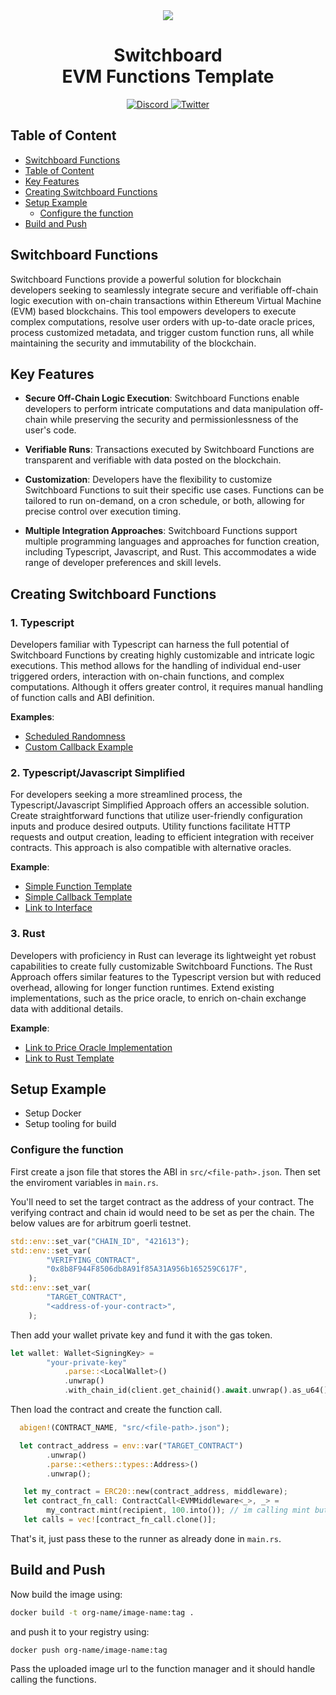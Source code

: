 <div align="center">
  <img src="https://github.com/switchboard-xyz/sbv2-core/raw/main/website/static/img/icons/switchboard/avatar.png" />

  <h1>Switchboard<br>EVM Functions Template</h1>

  <p>
    <a href="https://discord.gg/switchboardxyz">
      <img alt="Discord" src="https://img.shields.io/discord/841525135311634443?color=blueviolet&logo=discord&logoColor=white" />
    </a>
    <a href="https://twitter.com/switchboardxyz">
      <img alt="Twitter" src="https://img.shields.io/twitter/follow/switchboardxyz?label=Follow+Switchboard" />
    </a>
  </p>
</div>

## Table of Content

- [Switchboard Functions](#switchboard-functions)
- [Table of Content](#table-of-content)
- [Key Features](#key-features)
- [Creating Switchboard Functions](#creating-switchboard-functions)
- [Setup Example](#setup-example)
  - [Configure the function](#configure-the-function)
- [Build and Push](#build-and-push)

## Switchboard Functions

Switchboard Functions provide a powerful solution for blockchain developers seeking to seamlessly integrate secure and verifiable off-chain logic execution with on-chain transactions within Ethereum Virtual Machine (EVM) based blockchains. This tool empowers developers to execute complex computations, resolve user orders with up-to-date oracle prices, process customized metadata, and trigger custom function runs, all while maintaining the security and immutability of the blockchain.

## Key Features

- **Secure Off-Chain Logic Execution**: Switchboard Functions enable developers to perform intricate computations and data manipulation off-chain while preserving the security and permissionlessness of the user's code.

- **Verifiable Runs**: Transactions executed by Switchboard Functions are transparent and verifiable with data posted on the blockchain.

- **Customization**: Developers have the flexibility to customize Switchboard Functions to suit their specific use cases. Functions can be tailored to run on-demand, on a cron schedule, or both, allowing for precise control over execution timing.

- **Multiple Integration Approaches**: Switchboard Functions support multiple programming languages and approaches for function creation, including Typescript, Javascript, and Rust. This accommodates a wide range of developer preferences and skill levels.

## Creating Switchboard Functions

### 1. Typescript

Developers familiar with Typescript can harness the full potential of Switchboard Functions by creating highly customizable and intricate logic executions. This method allows for the handling of individual end-user triggered orders, interaction with on-chain functions, and complex computations. Although it offers greater control, it requires manual handling of function calls and ABI definition.

**Examples**:

- [Scheduled Randomness](link_to_example_code)
- [Custom Callback Example](link_to_example_code)

### 2. Typescript/Javascript Simplified

For developers seeking a more streamlined process, the Typescript/Javascript Simplified Approach offers an accessible solution. Create straightforward functions that utilize user-friendly configuration inputs and produce desired outputs. Utility functions facilitate HTTP requests and output creation, leading to efficient integration with receiver contracts. This approach is also compatible with alternative oracles.

**Example**:

- [Simple Function Template](link_to_template)
- [Simple Callback Template](link_to_template)
- [Link to Interface](link_to_interface)

### 3. Rust

Developers with proficiency in Rust can leverage its lightweight yet robust capabilities to create fully customizable Switchboard Functions. The Rust Approach offers similar features to the Typescript version but with reduced overhead, allowing for longer function runtimes. Extend existing implementations, such as the price oracle, to enrich on-chain exchange data with additional details.

**Example**:

- [Link to Price Oracle Implementation](./rust/01_price_oracle/SwitchboardPushReceiver)
- [Link to Rust Template](link_to_rust_template)

## Setup Example

- Setup Docker
- Setup tooling for build

### Configure the function

First create a json file that stores the ABI in `src/<file-path>.json`.
Then set the enviroment variables in `main.rs`.

You'll need to set the target contract as the address of your contract. The verifying contract and chain id would need to be set as per the chain. The below
values are for arbitrum goerli testnet.

```rs
std::env::set_var("CHAIN_ID", "421613");
std::env::set_var(
        "VERIFYING_CONTRACT",
        "0x8b8F944F8506db8A91f85A31A956b165259C617F",
    );
std::env::set_var(
        "TARGET_CONTRACT",
        "<address-of-your-contract>",
    );
```

Then add your wallet private key and fund it with the gas token.

```rs
let wallet: Wallet<SigningKey> =
        "your-private-key"
            .parse::<LocalWallet>()
            .unwrap()
            .with_chain_id(client.get_chainid().await.unwrap().as_u64());
```

Then load the contract and create the function call.

```rs
  abigen!(CONTRACT_NAME, "src/<file-path>.json");

  let contract_address = env::var("TARGET_CONTRACT")
        .unwrap()
        .parse::<ethers::types::Address>()
        .unwrap();

   let my_contract = ERC20::new(contract_address, middleware);
   let contract_fn_call: ContractCall<EVMMiddleware<_>, _> =
        my_contract.mint(recipient, 100.into()); // im calling mint but you can add any contract call here
   let calls = vec![contract_fn_call.clone()];
```

That's it, just pass these to the runner as already done in `main.rs`.

## Build and Push

Now build the image using:

```bash
docker build -t org-name/image-name:tag .
```

and push it to your registry using:

```bash
docker push org-name/image-name:tag
```

Pass the uploaded image url to the function manager and it should handle calling the functions.
